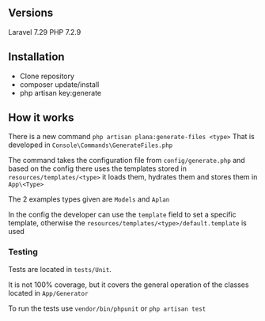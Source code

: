 ## Versions
Laravel 7.29
PHP 7.2.9

## Installation
- Clone repository
- composer update/install
- php artisan key:generate

## How it works
There is a new command ```php artisan plana:generate-files <type>```
That is developed in ```Console\Commands\GenerateFiles.php```

The command takes the configuration file from  ```config/generate.php``` and based on the config there
uses the templates stored in ```resources/templates/<type>``` it loads them, hydrates them and stores them
in ```App\<Type>```

The 2 examples types given are ```Models``` and ```Aplan```

In the config the developer can use the ```template``` field to set a specific template, 
otherwise the ```resources/templates/<type>/default.template``` is used

### Testing
Tests are located in ```tests/Unit```.

It is not 100% coverage, but it covers the general operation of the classes located in ```App/Generator```

To run the tests use ```vendor/bin/phpunit``` or ```php artisan test```

